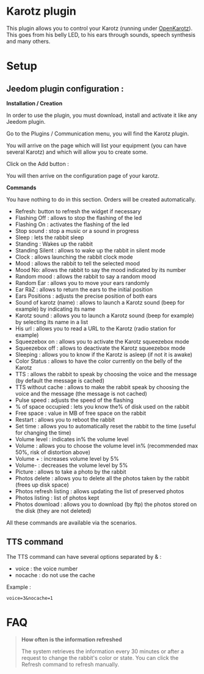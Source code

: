 # Karotz plugin

This plugin allows you to control your Karotz (running under [OpenKarotz](http://www.openkarotz.org/)). This goes from his belly LED, to his ears through sounds, speech synthesis and many others.

# Setup 

## Jeedom plugin configuration : 

**Installation / Creation**

In order to use the plugin, you must download, install and activate it like any Jeedom plugin.

Go to the Plugins / Communication menu, you will find the Karotz plugin.

You will arrive on the page which will list your equipment (you can have several Karotz) and which will allow you to create some.

Click on the Add button :

You will then arrive on the configuration page of your karotz.

**Commands**

You have nothing to do in this section. Orders will be created automatically.

-   Refresh: button to refresh the widget if necessary
-   Flashing Off : allows to stop the flashing of the led
-   Flashing On : activates the flashing of the led
-   Stop sound : stop a music or a sound in progress
-   Sleep : lets the rabbit sleep
-   Standing : Wakes up the rabbit
-   Standing Silent : allows to wake up the rabbit in silent mode
-   Clock : allows launching the rabbit clock mode
-   Mood : allows the rabbit to tell the selected mood
-   Mood No: allows the rabbit to say the mood indicated by its number
-   Random mood : allows the rabbit to say a random mood
-   Random Ear : allows you to move your ears randomly
-   Ear RàZ : allows to return the ears to the initial position
-   Ears Positions : adjusts the precise position of both ears
-   Sound of karotz (name) : allows to launch a Karotz sound (beep for example) by indicating its name
-   Karotz sound : allows you to launch a Karotz sound (beep for example) by selecting its name in a list
-   His url : allows you to read a URL to the Karotz (radio station for example)
-   Squeezebox on : allows you to activate the Karotz squeezebox mode
-   Squeezebox off : allows to deactivate the Karotz squeezebox mode
-   Sleeping : allows you to know if the Karotz is asleep (if not it is awake)
-   Color Status : allows to have the color currently on the belly of the Karotz
-   TTS : allows the rabbit to speak by choosing the voice and the message (by default the message is cached)
-   TTS without cache : allows to make the rabbit speak by choosing the voice and the message (the message is not cached)
-   Pulse speed : adjusts the speed of the flashing
-   % of space occupied : lets you know the% of disk used on the rabbit
-   Free space : value in MB of free space on the rabbit
-   Restart : allows you to reboot the rabbit
-   Set time : allows you to automatically reset the rabbit to the time (useful for changing the time)
-   Volume level : indicates in% the volume level
-   Volume : allows you to choose the volume level in% (recommended max 50%, risk of distortion above)
-   Volume + : increases volume level by 5%
-   Volume- : decreases the volume level by 5%
-   Picture : allows to take a photo by the rabbit
-   Photos delete : allows you to delete all the photos taken by the rabbit (frees up disk space)
-   Photos refresh listing : allows updating the list of preserved photos
-   Photos listing : list of photos kept
-   Photos download : allows you to download (by ftp) the photos stored on the disk (they are not deleted)

All these commands are available via the scenarios.

## TTS command 

The TTS command can have several options separated by & :

-   voice : the voice number
-   nocache : do not use the cache

Example :

``voice=3&nocache=1``

# FAQ 

>**How often is the information refreshed**
>
>The system retrieves the information every 30 minutes or after a request to change the rabbit's color or state. You can click the Refresh command to refresh manually.
